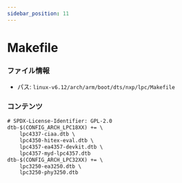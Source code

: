 ```yaml
---
sidebar_position: 11
---
```

# Makefile

### ファイル情報

- パス: `linux-v6.12/arch/arm/boot/dts/nxp/lpc/Makefile`

### コンテンツ

```txt
# SPDX-License-Identifier: GPL-2.0
dtb-$(CONFIG_ARCH_LPC18XX) += \
	lpc4337-ciaa.dtb \
	lpc4350-hitex-eval.dtb \
	lpc4357-ea4357-devkit.dtb \
	lpc4357-myd-lpc4357.dtb
dtb-$(CONFIG_ARCH_LPC32XX) += \
	lpc3250-ea3250.dtb \
	lpc3250-phy3250.dtb

```
